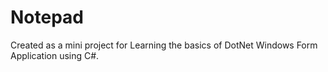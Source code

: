 # Notepad
Created as a mini project for Learning the basics of DotNet Windows Form Application using C#.
